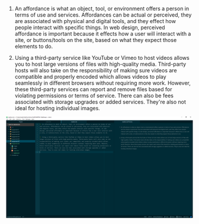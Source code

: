 1. An affordance is what an object, tool, or environment offers a person in terms of use and services. Affordances can be actual or perceived, they are associated with physical and digital tools, and they effect how people interact with specific things. In web design, perceived affordance is important because it effects how a user will interact with a site, or buttons/tools on the site, based on what they expect those elements to do.

2. Using a third-party service like YouTube or Vimeo to host videos allows you to host large versions of files with high-quality media. Third-party hosts will also take on the responsibility of making sure videos are compatible and properly encoded which allows videos to play seamlessly in different browsers without requiring more work. However, these third-party services can report and remove files based for violating permissions or terms of service. There can also be fees associated with storage upgrades or added services. They're also not ideal for hosting individual images.  

![screenshot](./images/assignment8screenshot.png) 
